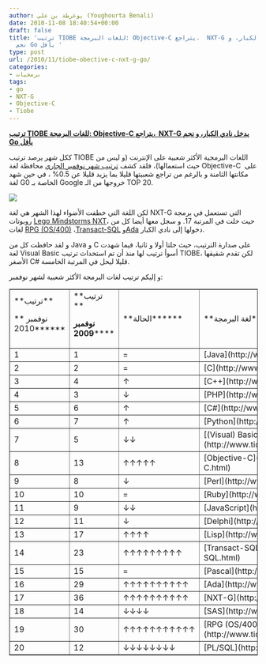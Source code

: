 ```yaml
---
author: يوغرطة بن علي (Youghourta Benali)
date: 2010-11-08 18:40:54+00:00
draft: false
title: 'ترتيب TIOBE للغات البرمجة: Objective-C يتراجع،  NXT-G يدخل نادي الكبار، و
  نجم Go يأفل '
type: post
url: /2010/11/tiobe-obective-c-nxt-g-go/
categories:
- برمجيات
tags:
- go
- NXT-G
- Objective-C
- Tiobe
---
```


**[ترتيب TIOBE للغات البرمجة: Objective-C يتراجع،  NXT-G يدخل نادي الكبار، و نجم Go يأفل]( https://www.it-scoop.com/2010/11/tiobe-obective-c-nxt-g-go/)**


ككل شهر يرصد ترتيب TIOBE اللغات البرمجية الأكثر شعبية على الإنترنت (و ليس من حيث استعمالها)، فلقد كشف [ترتيب شهر نوفمبر الجاري](http://www.tiobe.com/index.php/content/paperinfo/tpci/index.html) محافظة لغة Objective-C  على مكانتها الثامنة و بالرغم من تراجع شعبيتها قليلا بما يزيد قليلا عن 0.5% ، في حين شهد لغة G0 الخاصة بـ Google خروجها من الـ TOP 20.


[![](http://www.tiobe.com/content/paperinfo/tpci/images/tpci_trends.png)
]( https://www.it-scoop.com/2010/11/tiobe-obective-c-nxt-g-go/)


لكن اللغة التي خطفت الأضواء لهذا الشهر هي لغة NXT-G التي تستعمل في برمجة روبوتات [Lego Mindstorms NXT](http://en.wikipedia.org/wiki/Lego_Mindstorms_NXT)، حيث حلت في المرتبة 17. و سجل معها أيضا كل من لغات [RPG (OS/400)](http://en.wikipedia.org/wiki/IBM_RPG) ،[Transact-SQL](http://en.wikipedia.org/wiki/Transact-SQL) و[Ada](http://en.wikipedia.org/wiki/Ada_(programming_language)) دخولها إلى نادي الكبار.

و لقد حافظت كل من Java و C على صدارة الترتيب، حيث حلتا أولا و ثانيا، فيما شهدت لغة Visual Basic أسوأ ترتيب لها منذ أن تم استحداث ترتيب TIOBE، لكن تقدم شقيقها الأصغر C# قليلا ليحل في المرتبة الخامسة.

و إليكم ترتيب لغات البرمجة الأكثر شعبية لشهر نوفمبر:

<!-- more -->
<table cellpadding="0" border="1" >
<tbody >
<tr >

<td >**ترتيب**

** نوفمبر 2010******
</td>

<td >**ترتيب **

**نوفمبر 2009******
</td>

<td >**الحالة******
</td>

<td >**لغة البرمجة******
</td>

<td >**نسبية الشعبية **

**نوفمبر 2010******
</td>

<td >**الفرق******
</td>
</tr>
<tr >

<td >1
</td>

<td >1
</td>

<td >=
</td>

<td >[Java](http://www.tiobe.com/content/paperinfo/tpci/Java.html)
</td>

<td >18.509%
</td>

<td >+0.14%
</td>
</tr>
<tr >

<td >2
</td>

<td >2
</td>

<td >=
</td>

<td >[C](http://www.tiobe.com/content/paperinfo/tpci/C.html)
</td>

<td >16.717%
</td>

<td >-0.60%
</td>
</tr>
<tr >

<td >3
</td>

<td >4
</td>

<td >↑
</td>

<td >[C++](http://www.tiobe.com/content/paperinfo/tpci/C__.html)
</td>

<td >9.497%
</td>

<td >-0.50%
</td>
</tr>
<tr >

<td >4
</td>

<td >3
</td>

<td >↓
</td>

<td >[PHP](http://www.tiobe.com/content/paperinfo/tpci/PHP.html)
</td>

<td >7.813%
</td>

<td >-2.36%
</td>
</tr>
<tr >

<td >5
</td>

<td >6
</td>

<td >↑
</td>

<td >[C#](http://www.tiobe.com/content/paperinfo/tpci/C_.html)
</td>

<td >5.706%
</td>

<td >+0.36%
</td>
</tr>
<tr >

<td >6
</td>

<td >7
</td>

<td >↑
</td>

<td >[Python](http://www.tiobe.com/content/paperinfo/tpci/Python.html)
</td>

<td >5.679%
</td>

<td >+1.01%
</td>
</tr>
<tr >

<td >7
</td>

<td >5
</td>

<td >↓↓
</td>

<td >[(Visual)   Basic](http://www.tiobe.com/content/paperinfo/tpci/%28Visual%29_Basic.html)
</td>

<td >5.470%
</td>

<td >-2.70%
</td>
</tr>
<tr >

<td >8
</td>

<td >13
</td>

<td >↑↑↑↑↑
</td>

<td >[Objective-C](http://www.tiobe.com/content/paperinfo/tpci/Objective-C.html)
</td>

<td >3.191%
</td>

<td >+2.30%
</td>
</tr>
<tr >

<td >9
</td>

<td >8
</td>

<td >↓
</td>

<td >[Perl](http://www.tiobe.com/content/paperinfo/tpci/Perl.html)
</td>

<td >2.472%
</td>

<td >-1.02%
</td>
</tr>
<tr >

<td >10
</td>

<td >10
</td>

<td >=
</td>

<td >[Ruby](http://www.tiobe.com/content/paperinfo/tpci/Ruby.html)
</td>

<td >1.907%
</td>

<td >-0.50%
</td>
</tr>
<tr >

<td >11
</td>

<td >9
</td>

<td >↓↓
</td>

<td >[JavaScript](http://www.tiobe.com/content/paperinfo/tpci/JavaScript.html)
</td>

<td >1.664%
</td>

<td >-1.25%
</td>
</tr>
<tr >

<td >12
</td>

<td >11
</td>

<td >↓
</td>

<td >[Delphi](http://www.tiobe.com/content/paperinfo/tpci/Delphi.html)
</td>

<td >1.638%
</td>

<td >-0.49%
</td>
</tr>
<tr >

<td >13
</td>

<td >17
</td>

<td >↑↑↑↑
</td>

<td >[Lisp](http://www.tiobe.com/content/paperinfo/tpci/Lisp.html)
</td>

<td >1.087%
</td>

<td >+0.47%
</td>
</tr>
<tr >

<td >14
</td>

<td >23
</td>

<td >↑↑↑↑↑↑↑↑↑
</td>

<td >[Transact-SQL](http://www.tiobe.com/content/paperinfo/tpci/Transact-SQL.html)
</td>

<td >0.793%
</td>

<td >+0.38%
</td>
</tr>
<tr >

<td >15
</td>

<td >15
</td>

<td >=
</td>

<td >[Pascal](http://www.tiobe.com/content/paperinfo/tpci/Pascal.html)
</td>

<td >0.784%
</td>

<td >+0.13%
</td>
</tr>
<tr >

<td >16
</td>

<td >29
</td>

<td >↑↑↑↑↑↑↑↑↑↑
</td>

<td >[Ada](http://www.tiobe.com/content/paperinfo/tpci/Ada.html)
</td>

<td >0.695%
</td>

<td >+0.39%
</td>
</tr>
<tr >

<td >17
</td>

<td >36
</td>

<td >↑↑↑↑↑↑↑↑↑↑
</td>

<td >[NXT-G](http://www.tiobe.com/content/paperinfo/tpci/NXT-G.html)
</td>

<td >0.682%
</td>

<td >+0.45%
</td>
</tr>
<tr >

<td >18
</td>

<td >14
</td>

<td >↓↓↓↓
</td>

<td >[SAS](http://www.tiobe.com/content/paperinfo/tpci/SAS.html)
</td>

<td >0.669%
</td>

<td >-0.15%
</td>
</tr>
<tr >

<td >19
</td>

<td >30
</td>

<td >↑↑↑↑↑↑↑↑↑↑↑
</td>

<td >[RPG   (OS/400)](http://www.tiobe.com/content/paperinfo/tpci/RPG_%28OS_400%29.html)
</td>

<td >0.656%
</td>

<td >+0.37%
</td>
</tr>
<tr >

<td >20
</td>

<td >12
</td>

<td >↓↓↓↓↓↓↓↓
</td>

<td >[PL/SQL](http://www.tiobe.com/content/paperinfo/tpci/PL_SQL.html)
</td>

<td >0.655%
</td>

<td >-0.25%
</td>
</tr>
</tbody>
</table>
